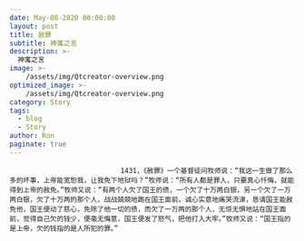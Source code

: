 ```yaml
---
date: May-08-2020 00:00:00
layout: post
title: 赦罪
subtitle: 神寓之言
description: >-
  神寓之言
image: >-
    /assets/img/Qtcreator-overview.png
optimized_image: >-
    /assets/img/Qtcreator-overview.png
category: Story
tags:
  - blog
  - Story
author: Ron
paginate: true
---
```


							　　1431，《赦罪》一个基督徒问牧师说：“我这一生做了那么多的坏事，上帝能宽恕我，让我免下地狱吗？”牧师说：“所有人都是罪人，只要真心忏悔，就能得到上帝的赦免。”牧师又说：“有两个人欠了国王的债，一个欠了十万两白银，另一个欠了一万两白银，欠了十万两的那个人，战战兢兢地跪在国王面前，诚心实意地痛哭流涕，恳请国王能赦免他，国王便动了慈心，免除了他一切的债，而欠了一万两的那个人，无惊无惧地站在国王面前，觉得自己欠的钱少，便毫无悔意，国王便发了怒气，把他打入大牢。”牧师又说：“国王指的是上帝，欠的钱指的是人所犯的罪。”
							
							
						
